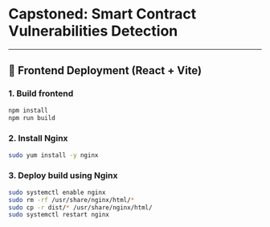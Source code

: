 # Capstoned: Smart Contract Vulnerabilities Detection
---

## 🚀 Frontend Deployment (React + Vite)

### 1. Build frontend

```bash
npm install
npm run build
```

### 2. Install Nginx

```bash
sudo yum install -y nginx
```

### 3. Deploy build using Nginx
```bash
sudo systemctl enable nginx
sudo rm -rf /usr/share/nginx/html/*
sudo cp -r dist/* /usr/share/nginx/html/
sudo systemctl restart nginx
```
